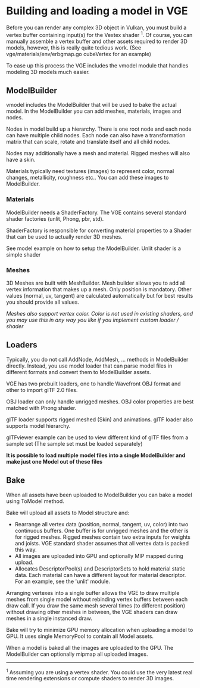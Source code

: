 # Building and loading a model in VGE

Before you can render any complex 3D object in Vulkan, you must build a vertex buffer containing input(s) for the Vextex shader <sup>1</sup>.
Of course, you can manually assemble a vertex buffer and other assets required to render 3D models, however, this is really quite tedious work.
(See vge/materials/env/erbgmap.go cubeVertex for an example)

To ease up this process the VGE includes the vmodel module that handles modeling 3D models much easier.

## ModelBuilder

vmodel includes the ModelBuilder that will be used to bake the actual model. In the ModelBuilder you can add meshes, materials, images and nodes.

Nodes in model build up a hierarchy. There is one root node and
each node can have multiple child nodes. Each node can also have a transformation matrix that
can scale, rotate and translate itself and all child nodes.

Nodes may additionally have a mesh and material. Rigged meshes will also have a skin.

Materials typically need textures (images) to represent color, normal changes, metallicity, roughness etc.. You can add these images to ModelBuilder.

### Materials

ModelBuilder needs a ShaderFactory. The VGE contains several standard shader factories (unlit, Phong, pbr, std).

ShaderFactory is responsible for converting material properties to a Shader that can be used to actually render 3D meshes.

See model example on how to setup the ModelBuilder. Unlit shader is a simple shader

### Meshes

3D Meshes are built with MeshBuilder. Mesh builder allows you to add all vertex information that makes up a mesh.
Only position is mandatory. Other values (normal, uv, tangent) are calculated automatically but for best results you should provide all values.

_Meshes also support vertex color. Color is not used in existing shaders, and you may use this in any way you like if you implement custom loader / shader_

## Loaders

Typically, you do not call AddNode, AddMesh, ... methods in ModelBuilder directly. Instead, you use model loader that can
parse model files in different formats and convert them to ModelBuilder assets.

VGE has two prebuilt loaders, one to handle Wavefront OBJ format and other to import glTF 2.0 files.

OBJ loader can only handle unrigged meshes. OBJ color properties are best matched with Phong shader.

glTF loader supports rigged meshed (Skin) and animations.  glTF loader also supports model hierarchy.

glTFviewer example can be used to view different kind of glTF files from a sample set (The sample set must be loaded separately)

**It is possible to load multiple model files into a single ModelBuilder and make just one Model out of these files**


## Bake
When all assets have been uploaded to ModelBuilder you can bake a model using ToModel method.

Bake will upload all assets to Model structure and:
- Rearrange all vertex data (position, normal, tangent, uv, color) into two continuous buffers.
One buffer is for unrigged meshes and the other is for rigged meshes. Rigged meshes contain two extra inputs for weights and joists.
 VGE standard shader assumes that all vertex data is packed this way.
- All images are uploaded into GPU and optionally MIP mapped during upload.
- Allocates DescriptorPool(s) and DescriptorSets to hold material static data. Each material can have a different layout for material descriptor. For an example, see the 'unlit' module.

Arranging vertexes into a single buffer allows the VGE to draw multiple meshes from single model without rebinding vertex buffers between each draw call.
If you draw the same mesh several times (to different position) without drawing other meshes in between, the VGE shaders can draw meshes in a single instanced draw.

Bake will try to minimize GPU memory allocation when uploading a model to GPU. It uses single MemoryPool to contain all Model assets.

When a model is baked all the images are uploaded to the GPU. The ModelBuilder can optionally mipmap all uploaded images.

----

<sup>1</sup> Assuming you are using a vertex shader. You could use the very latest real time rendering extensions or compute shaders to render 3D images.
